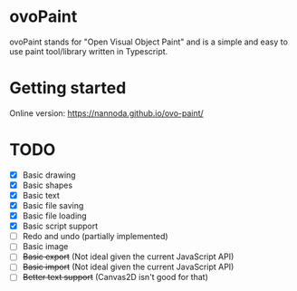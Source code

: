 # ovoPaint

ovoPaint stands for "Open Visual Object Paint" and is a simple and easy to use paint tool/library written in Typescript.

# Getting started

Online version: https://nannoda.github.io/ovo-paint/

# TODO

- [x] Basic drawing
- [x] Basic shapes
- [x] Basic text
- [x] Basic file saving
- [x] Basic file loading
- [x] Basic script support
- [ ] Redo and undo (partially implemented)
- [ ] Basic image
- [ ] ~~Basic export~~ (Not ideal given the current JavaScript API)
- [ ] ~~Basic import~~ (Not ideal given the current JavaScript API)
- [ ] ~~Better text support~~ (Canvas2D isn't good for that)
